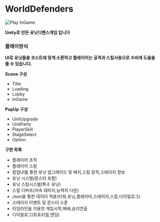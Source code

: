 # WorldDefenders
 
![Play InGame](https://postfiles.pstatic.net/MjAyNDAyMjRfMTc2/MDAxNzA4NzA3Mzc1NDI5.xU7Wta7w_enRNSoR12hBvjjrHPOyUyb7_jfS9hsG5wMg.4Absw8zSfU2wIh6384bPWnYsyHZU0xRil-DE5MxtJ0Ig.PNG/play.PNG?type=w966)

__Unity로 만든 유닛디펜스게임 입니다__

### __플레이방식__

__UI로 유닛들을 코스트에 맞게 소환하고 플레이어는 공격과 스킬사용으로 수비에 도움을 줄 수 있습니다.__

__Scene 구성__
- Title
- Loading
- Lobby
- InGame

__PopUp 구성__
- UnitUpgrade
- UnitParty
- PlayerSkill
- StageSelect
- Option

__구현 목록__

- 플레이어 조작
- 플레이어 스킬
- 팝업UI를 통한 유닛 업그레이드 및 배치,스킬 장착,스테이지 정보
- 유닛 시스템(몬스터 포함)
- 유닛 스킬시스템(특수 유닛)
- 스킬 디버프(지속 데미지,능력치 다운)
- Json을 통한 데이터 적용(타워,유닛,플레이어,스테이지,스킬,다이얼로그)
- 스테이지 이벤트 및 몬스터 스폰
- 타임라인을 이용한 게임시작,패배,승리연출
- 다이얼로그(튜토리얼,엔딩)
  
